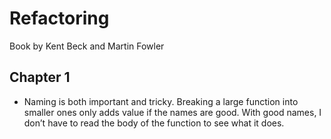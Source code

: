 # Refactoring
Book by Kent Beck and Martin Fowler

## Chapter 1
* Naming is both important and tricky. Breaking a large function into smaller ones only
adds value if the names are good. With good names, I don’t have to read the body of the
function to see what it does.
